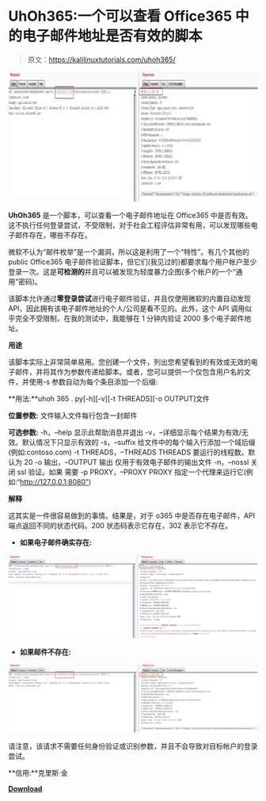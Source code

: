 # UhOh365:一个可以查看 Office365 中的电子邮件地址是否有效的脚本

> 原文：<https://kalilinuxtutorials.com/uhoh365/>

[![UhOh365 : A Script That Can See If An Email Address Is Valid In Office365](img//527a09ef174a38bd24df7689b7fca89f.png "UhOh365 : A Script That Can See If An Email Address Is Valid In Office365")](https://1.bp.blogspot.com/-LRlUayzwOiA/X_yOyfmvhtI/AAAAAAAAITQ/2q4lyVB8o3U5KUEmOPJTlbNlmqFOhi97QCLcBGAsYHQ/s728/Explanation%25281%2529.png)

**UhOh365** 是一个脚本，可以查看一个电子邮件地址在 Office365 中是否有效。这不执行任何登录尝试，不受限制，对于社会工程评估非常有用，可以发现哪些电子邮件存在，哪些不存在。

微软不认为“邮件枚举”是一个漏洞，所以这是利用了一个“特性”。有几个其他的 public Office365 电子邮件验证脚本，但它们(我见过的)都要求每个用户帐户至少登录一次。这是**可检测的**并且可以被发现为轻度暴力企图(多个帐户的一个“通用”密码)。

该脚本允许通过**零登录尝试**进行电子邮件验证，并且仅使用微软的内置自动发现 API，因此拥有该电子邮件地址的个人/公司是看不见的。此外，这个 API 调用似乎完全不受限制，在我的测试中，我能够在 1 分钟内验证 2000 多个电子邮件地址。

**用途**

该脚本实际上非常简单易用。您创建一个文件，列出您希望看到的有效或无效的电子邮件，并将其作为参数传递给脚本。或者，您可以提供一个仅包含用户名的文件，并使用-s 参数自动为每个条目添加一个后缀:

**用法:**uhoh 365 . py[-h][-v][-t THREADS][-o OUTPUT]文件

**位置参数:**
文件输入文件每行包含一封邮件

**可选参数:**
-h，–help 显示此帮助消息并退出
-v，–详细显示每个结果为有效/无效。默认情况下只显示有效的
-s，–suffix 给文件中的每个输入行添加一个域后缀(例如:contoso.com)
-t THREADS，–THREADS THREADS
要运行的线程数。默认为 20
-o 输出，–OUTPUT 输出
仅用于有效电子邮件的输出文件
-n，–nossl 关闭 ssl 验证。如果
需要
-p PROXY，–PROXY PROXY
指定一个代理来运行它(例如:“http://127.0.0.1:8080”)

**解释**

这其实是一件很容易做到的事情。结果是，对于 o365 中是否存在电子邮件，API 端点返回不同的状态代码。200 状态码表示它存在，302 表示它不存在。

*   **如果电子邮件确实存在:**

![](img//b9bad21ef5f0eafadbd6a5d9bdc36016.png)

*   **如果邮件不存在:**

![](img//9297f01f7574fb39659d9a15e137eff1.png)

请注意，该请求不需要任何身份验证或识别参数，并且不会导致对目标帐户的登录尝试。

**信用:**克里斯·金

[**Download**](https://github.com/Raikia/UhOh365)